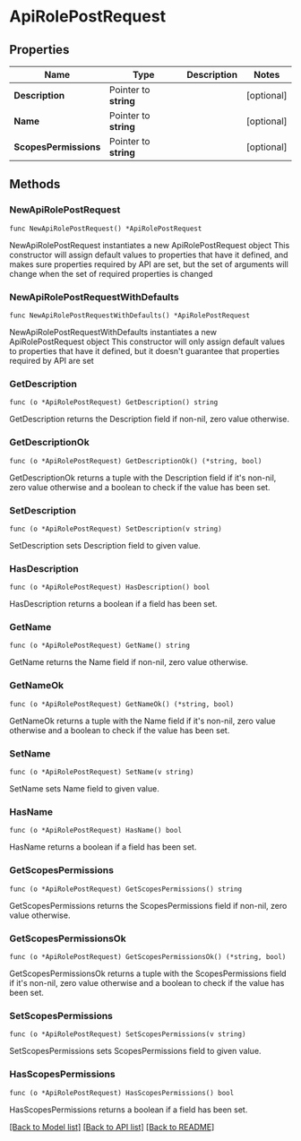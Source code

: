 # ApiRolePostRequest

## Properties

Name | Type | Description | Notes
------------ | ------------- | ------------- | -------------
**Description** | Pointer to **string** |  | [optional] 
**Name** | Pointer to **string** |  | [optional] 
**ScopesPermissions** | Pointer to **string** |  | [optional] 

## Methods

### NewApiRolePostRequest

`func NewApiRolePostRequest() *ApiRolePostRequest`

NewApiRolePostRequest instantiates a new ApiRolePostRequest object
This constructor will assign default values to properties that have it defined,
and makes sure properties required by API are set, but the set of arguments
will change when the set of required properties is changed

### NewApiRolePostRequestWithDefaults

`func NewApiRolePostRequestWithDefaults() *ApiRolePostRequest`

NewApiRolePostRequestWithDefaults instantiates a new ApiRolePostRequest object
This constructor will only assign default values to properties that have it defined,
but it doesn't guarantee that properties required by API are set

### GetDescription

`func (o *ApiRolePostRequest) GetDescription() string`

GetDescription returns the Description field if non-nil, zero value otherwise.

### GetDescriptionOk

`func (o *ApiRolePostRequest) GetDescriptionOk() (*string, bool)`

GetDescriptionOk returns a tuple with the Description field if it's non-nil, zero value otherwise
and a boolean to check if the value has been set.

### SetDescription

`func (o *ApiRolePostRequest) SetDescription(v string)`

SetDescription sets Description field to given value.

### HasDescription

`func (o *ApiRolePostRequest) HasDescription() bool`

HasDescription returns a boolean if a field has been set.

### GetName

`func (o *ApiRolePostRequest) GetName() string`

GetName returns the Name field if non-nil, zero value otherwise.

### GetNameOk

`func (o *ApiRolePostRequest) GetNameOk() (*string, bool)`

GetNameOk returns a tuple with the Name field if it's non-nil, zero value otherwise
and a boolean to check if the value has been set.

### SetName

`func (o *ApiRolePostRequest) SetName(v string)`

SetName sets Name field to given value.

### HasName

`func (o *ApiRolePostRequest) HasName() bool`

HasName returns a boolean if a field has been set.

### GetScopesPermissions

`func (o *ApiRolePostRequest) GetScopesPermissions() string`

GetScopesPermissions returns the ScopesPermissions field if non-nil, zero value otherwise.

### GetScopesPermissionsOk

`func (o *ApiRolePostRequest) GetScopesPermissionsOk() (*string, bool)`

GetScopesPermissionsOk returns a tuple with the ScopesPermissions field if it's non-nil, zero value otherwise
and a boolean to check if the value has been set.

### SetScopesPermissions

`func (o *ApiRolePostRequest) SetScopesPermissions(v string)`

SetScopesPermissions sets ScopesPermissions field to given value.

### HasScopesPermissions

`func (o *ApiRolePostRequest) HasScopesPermissions() bool`

HasScopesPermissions returns a boolean if a field has been set.


[[Back to Model list]](../README.md#documentation-for-models) [[Back to API list]](../README.md#documentation-for-api-endpoints) [[Back to README]](../README.md)


